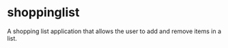 shoppinglist
============
A shopping list application that allows the user to add and remove items in a list.
